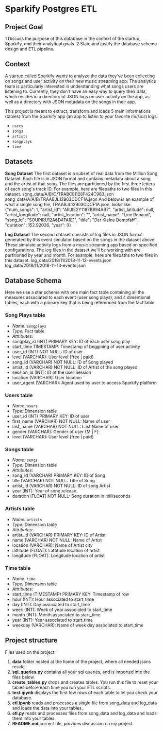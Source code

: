 # Sparkify Postgres ETL


## Project Goal

1	Discuss the purpose of this database in the context of the startup, Sparkify, and their analytical goals.
2	State and justify the database schema design and ETL pipeline.


## Context

A startup called Sparkify wants to analyze the data they've been collecting on songs and user activity on their new music streaming app. 
The analytics team is particularly interested in understanding what songs users are listening to. 
Currently, they don't have an easy way to query their data, which resides in a directory of JSON logs on user activity on the app, as well as a directory with JSON metadata on the songs in their app.

This project is meant to extract, transform and loads 5 main informations (tables) from the Sparkify app (an app to listen to your favorite musics) logs:
 - `users`
 - `songs`
 - `artists`
 - `songplays`
 - `time` 
 
## Datasets

**Song Dataset**
The first dataset is a subset of real data from the Million Song Dataset. Each file is in JSON format and contains metadata about a song and the artist of that song. The files are partitioned by the first three letters of each song's track ID. For example, here are filepaths to two files in this dataset.
song_data/A/B/C/TRABCEI128F424C983.json
song_data/A/A/B/TRAABJL12903CDCF1A.json
And below is an example of what a single song file, TRAABJL12903CDCF1A.json, looks like.
{"num_songs": 1, "artist_id": "ARJIE2Y1187B994AB7", "artist_latitude": null, "artist_longitude": null, "artist_location": "", "artist_name": "Line Renaud", "song_id": "SOUPIRU12A6D4FA1E1", "title": "Der Kleine Dompfaff", "duration": 152.92036, "year": 0}

**Log Dataset**
The second dataset consists of log files in JSON format generated by this event simulator based on the songs in the dataset above. These simulate activity logs from a music streaming app based on specified configurations.
The log files in the dataset we'll be working with are partitioned by year and month. For example, here are filepaths to two files in this dataset.
log_data/2018/11/2018-11-12-events.json
log_data/2018/11/2018-11-13-events.json

## Database Schema

Here we use a star schema with one main fact table containing all the measures associated to each event (user song plays), 
and 4 dimentional tables, each with a primary key that is being referenced from the fact table.

### Song Plays table

- *Name:* `songplays`
- *Type:* Fact table
- *Attributes*:
- songplay_id (INT) PRIMARY KEY: ID of each user song play 
- start_time TIMESTAMP: Timestamp of beggining of user activity
- user_id (INT) NOT NULL: ID of user
- level (VARCHAR): User level {free | paid}
- song_id (VARCHAR) NOT NULL: ID of Song played
- artist_id (VARCHAR) NOT NULL: ID of Artist of the song played
- session_id (INT): ID of the user Session 
- location (VARCHAR): User location 
- user_agent (VARCHAR): Agent used by user to access Sparkify platform

### Users table

- *Name:* `users`
- *Type:* Dimension table
- user_id (INT) PRIMARY KEY: ID of user
- first_name (VARCHAR) NOT NULL: Name of user
- last_name (VARCHAR) NOT NULL: Last Name of user
- gender (VARCHAR): Gender of user {M | F}
- level (VARCHAR): User level {free | paid}


### Songs table

- *Name:* `songs`
- *Type:* Dimension table
- *Attributes*:
- song_id (VARCHAR) PRIMARY KEY: ID of Song
- title (VARCHAR) NOT NULL: Title of Song
- artist_id (VARCHAR) NOT NULL: ID of song Artist
- year (INT): Year of song release
- duration (FLOAT) NOT NULL: Song duration in milliseconds



### Artists table

- *Name:* `artists`
- *Type:* Dimension table
- *Attributes*:
- artist_id (VARCHAR) PRIMARY KEY: ID of Artist
- name (VARCHAR) NOT NULL: Name of Artist
- location (VARCHAR): Name of Artist city
- lattitude (FLOAT): Lattitude location of artist
- longitude (FLOAT): Longitude location of artist


### Time table

- *Name:* `time`
- *Type:* Dimension table
- *Attributes*:
- start_time (TIMESTAMP) PRIMARY KEY: Timestamp of row
- hour (INT): Hour associated to start_time
- day (INT): Day associated to start_time
- week (INT): Week of year associated to start_time
- month (INT): Month associated to start_time 
- year (INT): Year associated to start_time
- weekday (VARCHAR): Name of week day associated to start_time



## Project structure

Files used on the project:
1. **data** folder nested at the home of the project, where all needed jsons reside.
2. **sql_queries.py** contains all your sql queries, and is imported into the files below.
3. **create_tables.py** drops and creates tables. You run this file to reset your tables before each time you run your ETL scripts.
4. **test.ipynb** displays the first few rows of each table to let you check your database.
5. **etl.ipynb** reads and processes a single file from song_data and log_data and loads the data into your tables. 
6. **etl.py** reads and processes files from song_data and log_data and loads them into your tables. 
7. **README.md** current file, provides discussion on my project.
